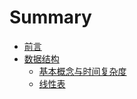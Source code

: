 # Summary

* [前言](README.md)
* [数据结构](DataStructure/README.md)
    * [基本概念与时间复杂度](DataStructure/1-基本概念与时间复杂度.md)
    * [线性表](DataStructure/2-线性表.md)

